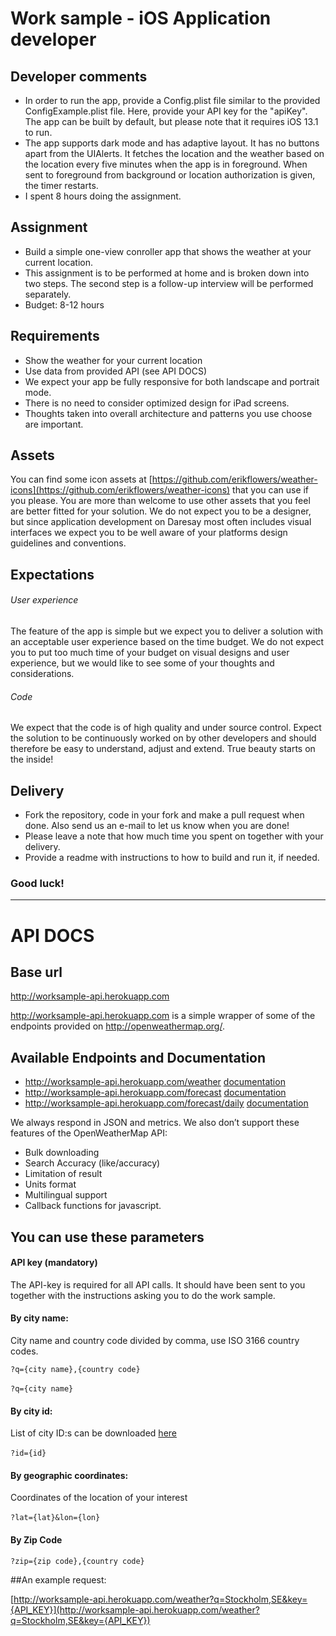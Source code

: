 # Work sample - iOS Application developer

## Developer comments

- In order to run the app, provide a Config.plist file similar to the provided ConfigExample.plist file. Here, provide your API key for the "apiKey". The app can be built by default, but please note that it requires iOS 13.1 to run.
- The app supports dark mode and has adaptive layout. It has no buttons apart from the UIAlerts. It fetches the location and the weather based on the location every five minutes when the app is in foreground. When sent to foreground from background or location authorization is given, the timer restarts.
- I spent 8 hours doing the assignment.

## Assignment

- Build a simple one-view conroller app that shows the weather at your current location.
- This assignment is to be performed at home and is broken down into two steps. The second step is a follow-up interview will be performed separately.
- Budget: 8-12 hours 

## Requirements
- Show the weather for your current location
- Use data from provided API (see API DOCS)
- We expect your app be fully responsive for both landscape and portrait mode.
- There is no need to consider optimized design for iPad screens.
- Thoughts taken into overall architecture and patterns you use choose are important.


## Assets
You can find some icon assets at [https://github.com/erikflowers/weather-icons](https://github.com/erikflowers/weather-icons) that you can use if you please. You are more than welcome to use other assets that you feel are better fitted for your solution. We do not expect you to be a designer, but since application development on Daresay most often includes visual interfaces we expect you to be well aware of your platforms design guidelines and conventions.

## Expectations

###### User experience
The feature of the app is simple but we expect you to deliver a solution with an acceptable user experience based on the time budget. 
We do not expect you to put too much time of your budget on visual designs and user experience, but we would like to see some of your thoughts and considerations.

###### Code
We expect that the code is of high quality and under source control. Expect the solution to be continuously worked on by other developers and should therefore be easy to understand, adjust and extend. True beauty starts on the inside!

## Delivery
- Fork the repository, code in your fork and make a pull request when done. Also send us an e-mail to let us know when you are done!
- Please leave a note that how much time you spent on together with your delivery.
- Provide a readme with instructions to how to build and run it, if needed.

### Good luck!

---


# API DOCS

## Base url
http://worksample-api.herokuapp.com


http://worksample-api.herokuapp.com is a simple wrapper of some of the endpoints provided on http://openweathermap.org/.

## Available Endpoints and Documentation
- http://worksample-api.herokuapp.com/weather [documentation](http://openweathermap.org/current)
- http://worksample-api.herokuapp.com/forecast [documentation](http://openweathermap.org/forecast5)
- http://worksample-api.herokuapp.com/forecast/daily [documentation](http://openweathermap.org/forecast16)

We always respond in JSON and metrics.
We also don’t support these features of the OpenWeatherMap API:

- Bulk downloading
- Search Accuracy (like/accuracy)
- Limitation of result
- Units format
- Multilingual support
- Callback functions for javascript.
​

## You can use these parameters

#### API key (mandatory)
The API-key is required for all API calls. It should have been sent to you together with the instructions asking you to do the work sample.

#### By city name:
City name and country code divided by comma, use ISO 3166 country codes.

`?q={city name},{country code}`

`?q={city name}`
​
#### By city id:
List of city ID:s can be downloaded [here](http://bulk.openweathermap.org/sample/)

`?id={id}`
​
#### By geographic coordinates:
Coordinates of the location of your interest

`?lat={lat}&lon={lon}`
​
#### By Zip Code
`?zip={zip code},{country code}`

##An example request:

[http://worksample-api.herokuapp.com/weather?q=Stockholm,SE&key={API_KEY}](http://worksample-api.herokuapp.com/weather?q=Stockholm,SE&key={API_KEY})
